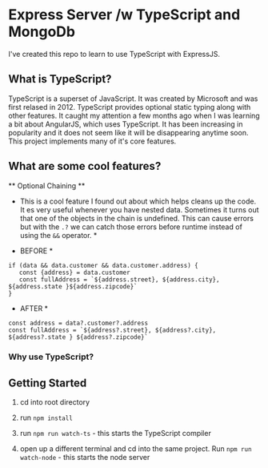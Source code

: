 # Express Server /w TypeScript and MongoDb
I've created this repo to learn to use TypeScript with ExpressJS. 

## What is TypeScript?

TypeScript is a superset of JavaScript. It was created by Microsoft and was first relased in 2012. TypeScript provides optional static typing along with other features. It caught my attention a few months ago when I was learning a bit about AngularJS, which uses TypeScript. It has been increasing in popularity and it does not seem like it will be disappearing anytime soon. This project implements many of it's core features.

## What are some cool features?

** Optional Chaining **

* This is a cool feature I found out about which helps cleans up the code. It es very useful whenever you have nested data. Sometimes it turns out that one of the objects in the chain is undefined. This can cause errors but with the `.?` we can catch those errors before runtime instead of using the `&&` operator.  *

* BEFORE *
```
if (data && data.customer && data.customer.address) {
   const {address} = data.customer
   const fullAddress = `${address.street}, ${address.city}, ${address.state }${address.zipcode}`
}
```

* AFTER *
```
const address = data?.customer?.address
const fullAddress = `${address?.street}, ${address?.city}, ${address?.state } ${address?.zipcode}`
```

### Why use TypeScript?

## Getting Started

1. cd into root directory 

2. run `npm install` 

3. run `npm run watch-ts` - this starts the TypeScript compiler

4. open up a different terminal and cd into the same project. Run `npm run watch-node` - this starts the node server
